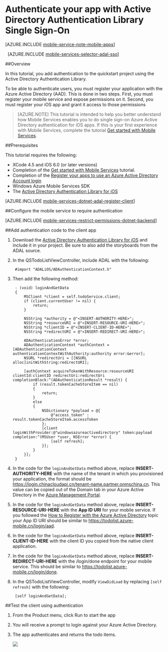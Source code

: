 <properties
	pageTitle="Authenticate your app with Active Directory Authentication Library Single Sign-On (iOS) | Windows Azure"
	description="Learn how to authentication users for single sign-on with ADAL in your iOS application."
	documentationCenter="ios"
	authors="mattchenderson"
	manager="dwrede"
	editor=""
	services="mobile-services"/>

<tags
	ms.service="mobile-services"
	ms.date="12/15/2015"
	wacn.date=""/>

# Authenticate your app with Active Directory Authentication Library Single Sign-On

[AZURE.INCLUDE [mobile-service-note-mobile-apps](../includes/mobile-services-note-mobile-apps.md)]

&nbsp;
[AZURE.INCLUDE [mobile-services-selector-adal-sso](../includes/mobile-services-selector-adal-sso.md)]

##Overview

In this tutorial, you add authentication to the quickstart project using the Active Directory Authentication Library.

To be able to authenticate users, you must register your application with the Azure Active Directory (AAD). This is done in two steps. First, you must register your mobile service and expose permissions on it. Second, you must register your iOS app and grant it access to those permissions


>[AZURE.NOTE] This tutorial is intended to help you better understand how Mobile Services enables you to do single sign-on Azure Active Directory authentication for iOS apps. If this is your first experience with Mobile Services, complete the tutorial [Get started with Mobile Services].


##Prerequisites


This tutorial requires the following:

* XCode 4.5 and iOS 6.0 (or later versions)
* Completion of the [Get started with Mobile Services] tutorial.
* Completion of the [Register your apps to use an Azure Active Directory Account login]
* Windows Azure Mobile Services SDK
* The [Active Directory Authentication Library for iOS]

[AZURE.INCLUDE [mobile-services-dotnet-adal-register-client](../includes/mobile-services-dotnet-adal-register-client.md)]

##Configure the mobile service to require authentication

[AZURE.INCLUDE [mobile-services-restrict-permissions-dotnet-backend](../includes/mobile-services-restrict-permissions-dotnet-backend.md)]

##Add authentication code to the client app

1. Download the [Active Directory Authentication Library for iOS] and include it in your project. Be sure to also add the storyboards from the ADAL source.

2. In the QSTodoListViewController, include ADAL with the following:

        #import "ADALiOS/ADAuthenticationContext.h"

2. Then add the following method:

        - (void) loginAndGetData
        {
            MSClient *client = self.todoService.client;
            if (client.currentUser != nil) {
                return;
            }

            NSString *authority = @"<INSERT-AUTHORITY-HERE>";
            NSString *resourceURI = @"<INSERT-RESOURCE-URI-HERE>";
            NSString *clientID = @"<INSERT-CLIENT-ID-HERE>";
            NSString *redirectURI = @"<INSERT-REDIRECT-URI-HERE>";

            ADAuthenticationError *error;
            ADAuthenticationContext *authContext = [ADAuthenticationContext authenticationContextWithAuthority:authority error:&error];
            NSURL *redirectUri = [[NSURL alloc]initWithString:redirectURI];

            [authContext acquireTokenWithResource:resourceURI clientId:clientID redirectUri:redirectUri completionBlock:^(ADAuthenticationResult *result) {
                if (result.tokenCacheStoreItem == nil)
                {
                    return;
                }
                else
                {
                    NSDictionary *payload = @{
                        @"access_token" : result.tokenCacheStoreItem.accessToken
                    };
                    [client loginWithProvider:@"windowsazureactivedirectory" token:payload completion:^(MSUser *user, NSError *error) {
                        [self refresh];
                    }];
                }
            }];
        }


6. In the code for the `loginAndGetData` method above, replace **INSERT-AUTHORITY-HERE** with the name of the tenant in which you provisioned your application, the format should be https://login.chinacloudapi.cn/tenant-name.partner.onmschina.cn. This value can be copied out of the Domain tab in your Azure Active Directory in the [Azure Management Portal].

7. In the code for the `loginAndGetData` method above, replace **INSERT-RESOURCE-URI-HERE** with the **App ID URI** for your mobile service. If you followed the [How to Register with the Azure Active Directory] topic your App ID URI should be similar to https://todolist.azure-mobile.cn/login/aad.

8. In the code for the `loginAndGetData` method above, replace **INSERT-CLIENT-ID-HERE** with the client ID you copied from the native client application.

9. In the code for the `loginAndGetData` method above, replace **INSERT-REDIRECT-URI-HERE** with the /login/done endpoint for your mobile service. This should be similar to https://todolist.azure-mobile.cn/login/done.


3. In the QSTodoListViewController, modify `ViewDidLoad` by replacing `[self refresh]` with the following:

        [self loginAndGetData];

##Test the client using authentication

1. From the Product menu, click Run to start the app
2. You will receive a prompt to login against your Azure Active Directory.
3. The app authenticates and returns the todo items.

   ![](./media/mobile-services-dotnet-backend-ios-adal-sso-authentication/mobile-services-app-run.png)



<!-- URLs. -->
<!-- deleted by customization
[Get started with Mobile Services]: mobile-services-dotnet-backend-ios-get-started.md
[Register your apps to use an Azure Active Directory Account login]:mobile-services-how-to-register-active-directory-authentication.md
[How to Register with the Azure Active Directory]: mobile-services-how-to-register-active-directory-authentication.md
-->
<!-- keep by customization: begin -->
[Get started with Mobile Services]: /documentation/articles/mobile-services-dotnet-backend-ios-get-started
[Register your apps to use an Azure Active Directory Account login]:/documentation/articles/mobile-services-how-to-register-active-directory-authentication
[How to Register with the Azure Active Directory]: /documentation/articles/mobile-services-how-to-register-active-directory-authentication
<!-- keep by customization: end -->
[Azure Management Portal]: https://manage.windowsazure.cn/
[Active Directory Authentication Library for iOS]: https://github.com/MSOpenTech/azure-activedirectory-library-for-ios
